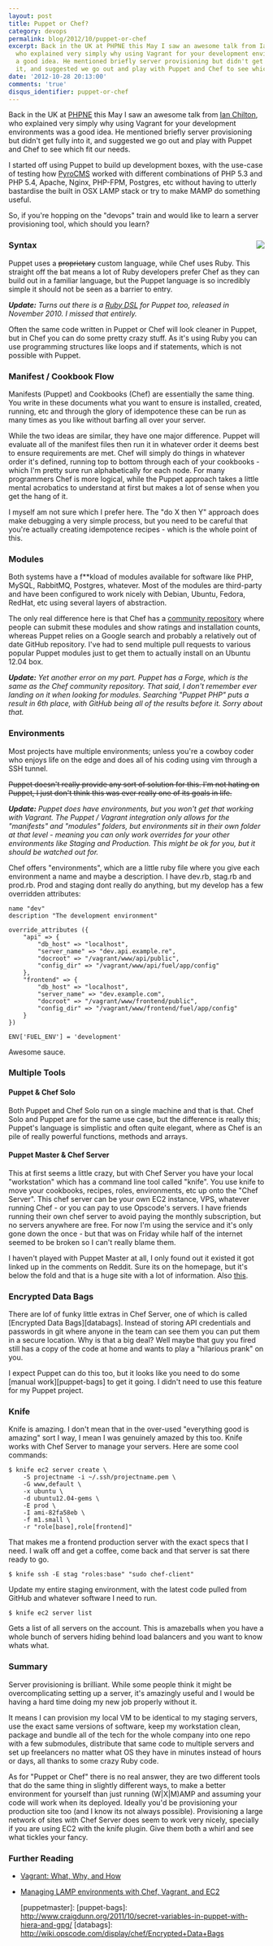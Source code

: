 ```yaml
---
layout: post
title: Puppet or Chef?
category: devops
permalink: blog/2012/10/puppet-or-chef
excerpt: Back in the UK at PHPNE this May I saw an awesome talk from Ian Chilton,
  who explained very simply why using Vagrant for your development environments was
  a good idea. He mentioned briefly server provisioning but didn't get fully into
  it, and suggested we go out and play with Puppet and Chef to see which fit our needs. 
date: '2012-10-28 20:13:00'
comments: 'true'
disqus_identifier: puppet-or-chef
---
```


Back in the UK at [PHPNE][phpne] this May I saw an awesome talk from [Ian Chilton][ian], who explained very simply why using Vagrant for your development environments was a good idea. He mentioned briefly server provisioning but didn't get fully into it, and suggested we go out and play with Puppet and Chef to see which fit our needs.

I started off using Puppet to build up development boxes, with the use-case of testing how [PyroCMS][pyro] worked with different combinations of PHP 5.3 and PHP 5.4, Apache, Nginx, PHP-FPM, Postgres, etc without having to utterly bastardise the built in OSX LAMP stack or try to make MAMP do something useful. 

So, if you're hopping on the "devops" train and would like to learn a server provisioning tool, which should you learn?

<img src="http://www.jaesharp.com/assets/images/posts/2012-10-18-Defining-DevOps/weputdevinyourops.jpg" style="float: right; margin: 10px 0 10px 10px" />

### Syntax

Puppet uses a <s>proprietary</s> custom language, while Chef uses Ruby. This straight off the bat means a lot of Ruby developers prefer Chef as they can build out in a familiar language, but the Puppet language is so incredibly simple it should not be seen as a barrier to entry. 

<em><strong>Update:</strong> Turns out there is a [Ruby DSL][rubydsl] for Puppet too, released in November 2010. I missed that entirely.</em>

Often the same code written in Puppet or Chef will look cleaner in Puppet, but in Chef you can do some pretty crazy stuff. As it's using Ruby you can use programming structures like loops and if statements, which is not possible with Puppet.

### Manifest / Cookbook Flow

Manifests (Puppet) and Cookbooks (Chef) are essentially the same thing. You write in these documents what you want to ensure is installed, created, running, etc and through the glory of idempotence these can be run as many times as you like without barfing all over your server.

While the two ideas are similar, they have one major difference. Puppet will evaluate all of the manifest files then run it in whatever order it deems best to ensure requirements are met. Chef will simply do things in whatever order it's defined, running top to bottom through each of your cookbooks - which I'm pretty sure run alphabetically for each node. For many programmers Chef is more logical, while the Puppet approach takes a little mental acrobatics to understand at first but makes a lot of sense when you get the hang of it.

I myself am not sure which I prefer here. The "do X then Y" approach does make debugging a very simple process, but you need to be careful that you're actually creating idempotence recipes - which is the whole point of this.

### Modules

Both systems have a f**kload of modules available for software like PHP, MySQL, RabbitMQ, Postgres, whatever. Most of the modules are third-party and have been configured to work nicely with Debian, Ubuntu, Fedora, RedHat, etc using several layers of abstraction. 

The only real difference here is that Chef has a [community repository][chef-community] where people can submit these modules and show ratings and installation counts, whereas Puppet relies on a Google search and probably a relatively out of date GitHub repository. I've had to send multiple pull requests to various popular Puppet modules just to get them to actually install on an Ubuntu 12.04 box.

<em><strong>Update:</strong> Yet another error on my part. Puppet has a Forge, which is the same as the Chef community repository. That said, I don't remember ever landing on it when looking for modules. Searching "Puppet PHP" puts a result in 6th place, with GitHub being all of the results before it. Sorry about that.</em>

### Environments

Most projects have multiple environments; unless you're a cowboy coder who enjoys life on the edge and does all of his coding using vim through a SSH tunnel.

<s>Puppet doesn't really provide any sort of solution for this. I'm not hating on Puppet, I just don't think this was ever really one of its goals in life.</s> 

<em><strong>Update:</strong> Puppet does have environments, but you won't get that working with Vagrant. The Puppet / Vagrant integration only allows for the "manifests" and "modules" folders, but environments sit in their own folder at that level - meaning you can only work overrides for your other environments like Staging and Production. This might be ok for you, but it should be watched out for.</em>

Chef offers "environments", which are a little ruby file where you give each environment a name and maybe a description. I have dev.rb, stag.rb and prod.rb. Prod and staging dont really do anything, but my develop has a few overridden attributes:

    name "dev"
    description "The development environment"
    
    override_attributes ({
        "api" => {
            "db_host" => "localhost",
            "server_name" => "dev.api.example.re",
            "docroot" => "/vagrant/www/api/public",
            "config_dir" => "/vagrant/www/api/fuel/app/config"
        },
        "frontend" => {
            "db_host" => "localhost",
            "server_name" => "dev.example.com",
            "docroot" => "/vagrant/www/frontend/public",
            "config_dir" => "/vagrant/www/frontend/fuel/app/config"
        }
    })
    
    ENV['FUEL_ENV'] = 'development'
   
Awesome sauce.

### Multiple Tools

#### Puppet & Chef Solo

Both Puppet and Chef Solo run on a single machine and that is that. Chef Solo and Puppet are for the same use case, but the difference is really this; Puppet's language is simplistic and often quite elegant, where as Chef is an pile of really powerful functions, methods and arrays.

#### Puppet Master & Chef Server

This at first seems a little crazy, but with Chef Server you have your local "workstation" which has a command line tool called "knife". You use knife to move your cookbooks, recipes, roles, environments, etc up onto the "Chef Server". This chef server can be your own EC2 instance, VPS, whatever running Chef - or you can pay to use Opscode's servers. I have friends running their own chef server to avoid paying the monthly subscription, but no servers anywhere are free. For now I'm using the service and it's only gone down the once - but that was on Friday while half of the internet seemed to be broken so I can't really blame them. 

I haven't played with Puppet Master at all, I only found out it existed it got linked up in the comments on Reddit. Sure its on the homepage, but it's below the fold and that is a huge site with a lot of information. Also [this](http://d.pr/i/YeI1).

### Encrypted Data Bags

There are lof of funky little extras in Chef Server, one of which is called [Encrypted Data Bags][databags]. Instead of storing API credentials and passwords in git where anyone in the team can see them you can put them in a secure location. Why is that a big deal? Well maybe that guy you fired still has a copy of the code at home and wants to play a "hilarious prank" on you.

I expect Puppet can do this too, but it looks like you need to do some [manual work][puppet-bags] to get it going. I didn't need to use this feature for my Puppet project.

### Knife

Knife is amazing. I don't mean that in the over-used "everything good is amazing" sort I way, I mean I was genuinely amazed by this too. Knife works with Chef Server to manage your servers. Here are some cool commands:

	$ knife ec2 server create \
        -S projectname -i ~/.ssh/projectname.pem \
        -G www,default \
        -x ubuntu \
        -d ubuntu12.04-gems \
        -E prod \
        -I ami-82fa58eb \
        -f m1.small \
        -r "role[base],role[frontend]" 
    
That makes me a frontend production server with the exact specs that I need. I walk off and get a coffee, come back and that server is sat there ready to go. 

	$ knife ssh -E stag "roles:base" "sudo chef-client"
	
Update my entire staging environment, with the latest code pulled from GitHub and whatever software I need to run.

	$ knife ec2 server list
	
Gets a list of all servers on the account. This is amazeballs when you have a whole bunch of servers hiding behind load balancers and you want to know whats what.

### Summary

Server provisioning is brilliant. While some people think it might be overcomplicating setting up a server, it's amazingly useful and I would be having a hard time doing my new job properly without it. 

It means I can provision my local VM to be identical to my staging servers, use the exact same versions of software, keep my workstation clean, package and bundle all of the tech for the whole company into one repo with a few submodules, distribute that same code to multiple servers and set up freelancers no matter what OS they have in minutes instead of hours or days, all thanks to some crazy Ruby code.

As for "Puppet or Chef" there is no real answer, they are two different tools that do the same thing in slightly different ways, to make a better environment for yourself than just running (W|X|M)AMP and assuming your code will work when its deployed. Ideally you'd be provisioning your production site too (and I know its not always possible). Provisioning a large network of sites with Chef Server does seem to work very nicely, specially if you are using EC2 with the knife plugin. Give them both a whirl and see what tickles your fancy.

### Further Reading

* [Vagrant: What, Why, and How][vagrant]
* [Managing LAMP environments with Chef, Vagrant, and EC2][lampchef]

  [phpne]: http://phpne.org.uk/
  [rubydsl]: http://puppetlabs.com/blog/ruby-dsl/
  [pyro]: http://pyrocms.com/
  [ian]: http://www.ichilton.co.uk/blog/virtualization/my-phpne-talk-on-vagrant-496.html
  [vagrant]: http://net.tutsplus.com/tutorials/php/vagrant-what-why-and-how/
  [lampchef]: http://www.jasongrimes.org/2012/06/managing-lamp-environments-with-chef-vagrant-and-ec2-1-of-3/
  [chef-community]: http://community.opscode.com/cookbooks/php
  [puppetmaster]: 
  [puppet-bags]: http://www.craigdunn.org/2011/10/secret-variables-in-puppet-with-hiera-and-gpg/
  [databags]: http://wiki.opscode.com/display/chef/Encrypted+Data+Bags